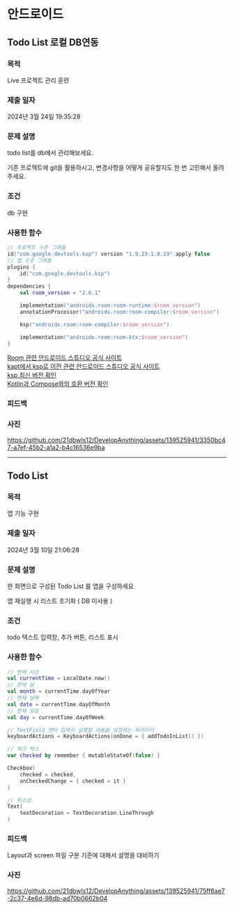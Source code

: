 # 안드로이드

## Todo List 로컬 DB연동

### 목적
Live 프로젝트 관리 훈련

### 제출 일자

2024년 3월 24일 19:35:28

### 문제 설명

 <p>todo list를 db에서 관리해보세요.</p>
 <p>기존 프로젝트에 git을 활용하시고, 변경사항을 어떻게 공유할지도 한 번 고민해서 올려주세요.</p>

### 조건

 <p>db 구현</p>

### 사용한 함수

```kotlin
// 프로젝트 수준 그래들
id("com.google.devtools.ksp") version "1.9.23-1.0.19" apply false
// 앱 수준 그래들
plugins {
    id("com.google.devtools.ksp")
}
dependencies {
    val room_version = "2.6.1"

    implementation("androidx.room:room-runtime:$room_version")
    annotationProcessor("androidx.room:room-compiler:$room_version")

    ksp("androidx.room:room-compiler:$room_version")

    implementation("androidx.room:room-ktx:$room_version")
}
```
[Room 관련 안드로이드 스튜디오 공식 사이트](https://developer.android.com/training/data-storage/room?hl=ko)   
[kapt에서 ksp로 이전 관련 안드로이드 스튜디오 공식 사이트](https://developer.android.com/build/migrate-to-ksp?hl=ko)  
[ksp 최신 버전 확인](https://github.com/google/ksp/releases)  
[Kotlin과 Compose와의 호환 버전 확인](https://developer.android.com/jetpack/androidx/releases/compose-kotlin?hl=ko)  

### 피드백

### 사진

https://github.com/21dbwls12/DevelopAnything/assets/139525941/3350bc47-a7ef-45b2-a1a2-b4c16536e9ba

----------------------
## Todo List

### 목적
앱 기능 구현

### 제출 일자

2024년 3월 10일 21:06:28

### 문제 설명

 <p>한 화면으로 구성된 Todo List 를 앱을 구성하세요.</p>
 <p>앱 재실행 시 리스트 초기화 ( DB 미사용 )</p>

### 조건

 <p>todo 텍스트 입력창, 추가 버튼, 리스트 표시</p>

### 사용한 함수

```kotlin
// 현재 시간
val currentTime = LocalDate.now()
// 현재 달
val month = currentTime.dayOfYear
// 현재 날짜
val date = currentTime.dayOfMonth
// 현재 요일
val day = currentTime.dayOfWeek

// TextField 엔터 입력시 실행할 내용을 설정하는 파라미터
keyboardActions = KeyboardActions(onDone = { addTodoInList() })

// 체크 박스
var checked by remember { mutableStateOf(false) }

Checkbox(
    checked = checked,
    onCheckedChange = { checked = it }
)

// 취소섬
Text(
    textDecoration = TextDecoration.LineThrough
)
```

### 피드백

<p>Layout과 screen 파일 구분 기준에 대해서 설명을 대비하기</p>

### 사진

https://github.com/21dbwls12/DevelopAnything/assets/139525941/75ff6ae7-2c37-4e6d-98db-ad70b0662b04
